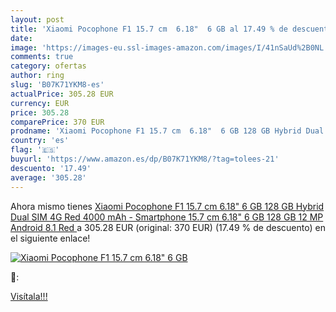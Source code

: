 ```yaml
---
layout: post
title: 'Xiaomi Pocophone F1 15.7 cm  6.18"  6 GB al 17.49 % de descuento'
date: 
image: 'https://images-eu.ssl-images-amazon.com/images/I/41nSaUd%2B0NL._SL200_.jpg'
comments: true
category: ofertas
author: ring
slug: 'B07K71YKM8-es'
actualPrice: 305.28 EUR
currency: EUR
price: 305.28
comparePrice: 370 EUR
prodname: 'Xiaomi Pocophone F1 15.7 cm  6.18"  6 GB 128 GB Hybrid Dual SIM 4G Red 4000 mAh - Smartphone  15.7 cm  6.18"   6 GB  128 GB  12 MP  Android 8.1  Red '
country: 'es'
flag: '🇪🇸'
buyurl: 'https://www.amazon.es/dp/B07K71YKM8/?tag=tolees-21'
descuento: '17.49'
average: '305.28'
---
```


Ahora mismo tienes [Xiaomi Pocophone F1 15.7 cm  6.18"  6 GB 128 GB Hybrid Dual SIM 4G Red 4000 mAh - Smartphone  15.7 cm  6.18"   6 GB  128 GB  12 MP  Android 8.1  Red ](https://www.amazon.es/dp/B07K71YKM8/?tag=tolees-21) a 305.28 EUR (original: 370 EUR) (17.49 %  de descuento) en el siguiente enlace!

[![Xiaomi Pocophone F1 15.7 cm  6.18"  6 GB](https://images-eu.ssl-images-amazon.com/images/I/41nSaUd%2B0NL._SL200_.jpg)](https://www.amazon.es/dp/B07K71YKM8/?tag=tolees-21)

🔎:


[Visítala!!!](https://www.amazon.es/dp/B07K71YKM8/?tag=tolees-21)
